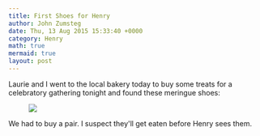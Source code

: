 ```yaml
---
title: First Shoes for Henry
author: John Zumsteg
date: Thu, 13 Aug 2015 15:33:40 +0000
category: Henry
math: true
mermaid: true
layout: post
---
```

Laurie and I went to the local bakery today to buy some treats for a celebratory gathering tonight and found these meringue shoes:

<figure>
	<img src="{{site.url}}/assets/images/2015/08/DSC02228.jpg"/>
	<figcaption></figcaption>
</figure>



We had to buy a pair. I suspect they'll get eaten before Henry sees them.
